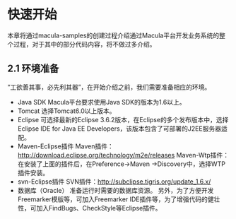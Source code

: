 # 快速开始

本章将通过macula-samples的创建过程介绍通过Macula平台开发业务系统的整个过程，对于其中的部分代码内容，将不做过多介绍。

## 2.1 环境准备
“工欲善其事，必先利其器”，在开始介绍之前，我们需要准备相应的环境。

*   Java SDK
Macula平台要求使用Java SDK的版本为1.6以上。
*   Tomcat
选择Tomcat6.0以上版本。
*   Eclipse
可选择最新的Eclipse 3.6.2版本，在Eclipse的多个发布版本中，选择Eclipse IDE for Java EE Developers，该版本包含了可部署的J2EE服务器适配。
*   Maven-Eclipse插件
Maven插件： http://download.eclipse.org/technology/m2e/releases
Maven-Wtp插件：在安装了上面的插件后，在Preference->Maven ->Discovery中，选择WTP插件安装。
*   svn-Eclipse插件
SVN插件：http://subclipse.tigris.org/update_1.6.x/
*   数据库（Oracle）
准备运行时需要的数据库资源。
另外，为了方便开发Freemarker模版等，可加入Freemarker IDE插件等，为了增强代码的健壮性，可加入FindBugs、CheckStyle等Eclipse插件。
